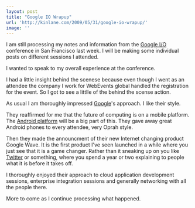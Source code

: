 ```yaml
---
layout: post
title: "Google IO Wrapup"
url: 'http://kinlane.com/2009/05/31/google-io-wrapup/'
image: ''
---
```


I am still processing my notes and information from the [Google I/O][1] conference in San Francisco last week. I will be making some individual posts on different sessions I attended.

I wanted to speak to my overall experience at the conference.

I had a little insight behind the scenese because even though I went as an attendee the company I work for WebEvents global handled the registration for the event. So I got to see a littlle of the behind the scense action.

As usual I am thoroughly impressed [Google][2]'s approach. I like their style.

They reaffirmed for me that the future of computing is on a mobile platform. The [Android platform][3] will be a big part of this. They gave away great Android phones to every attendee, very Oprah style.

Then they made the announcment of their new Internet changing product Google Wave. It is the first product I've seen launched in a while where you just see that it is a game changer. Rather than it sneaking up on you like [Twitter][4] or something, where you spend a year or two explaining to people what it is before it takes off.

I thoroughly enjoyed their approach to cloud application development sessions, enterprise integration sessions and generally networking with all the people there.

More to come as I continue processing what happened.

   [1]: http://code.google.com/events/io/ (Google I/O)
   [2]: http://google.com (Google)
   [3]: http://code.google.com/android/ (Android)
   [4]: http://twitter.com (Twitter)
